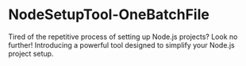 # NodeSetupTool-OneBatchFile
Tired of the repetitive process of setting up Node.js projects? Look no further! Introducing a powerful tool designed to simplify your Node.js project setup.
